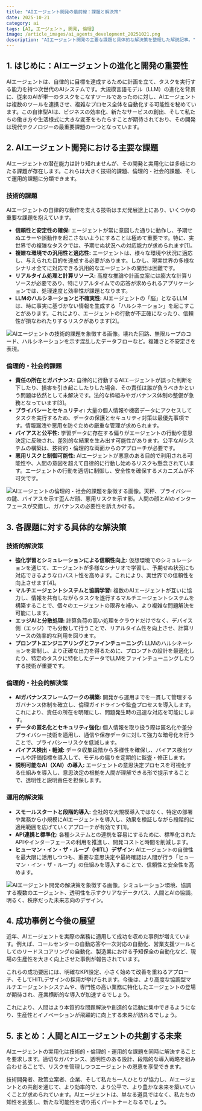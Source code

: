 ```yaml
---
title: "AIエージェント開発の最前線：課題と解決策"
date: 2025-10-21
category: ai
tags: [AI, エージェント, 開発, 倫理]
image: /article_images/ai_agents_development_20251021.png
description: "AIエージェント開発の主要な課題と具体的な解決策を整理した解説記事。"
---
```


## 1. はじめに：AIエージェントの進化と開発の重要性

AIエージェントは、自律的に目標を達成するために計画を立て、タスクを実行する能力を持つ次世代のAIシステムです。大規模言語モデル（LLM）の進化を背景に、従来のAIが単一のタスクをこなすツールであったのに対し、AIエージェントは複数のツールを連携させ、複雑なプロセス全体を自動化する可能性を秘めています。この自律型AIは、ビジネスの効率化、新たなサービスの創出、そして私たちの働き方や生活様式に大きな変革をもたらすことが期待されており、その開発は現代テクノロジーの最重要課題の一つとなっています。

## 2. AIエージェント開発における主要な課題

AIエージェントの潜在能力は計り知れませんが、その開発と実用化には多岐にわたる課題が存在します。これらは大きく技術的課題、倫理的・社会的課題、そして運用的課題に分類できます。

### 技術的課題

AIエージェントの自律的な動作を支える技術はまだ発展途上にあり、いくつかの重要な課題を抱えています。

* **信頼性と安定性の確保:** エージェントが常に意図した通りに動作し、予期せぬエラーや誤動作を起こさないようにすることは極めて重要です。特に、実世界での複雑なタスクでは、予期せぬ状況への対応能力が求められます[1]。
* **複雑な環境での汎用性と適応性:** エージェントは、様々な環境や状況に適応し、与えられた目的を達成する必要があります。しかし、現実世界の多様なシナリオ全てに対応できる汎用的なエージェントの開発は困難です。
* **リアルタイム処理と計算リソース:** 高度な推論や計画立案には膨大な計算リソースが必要であり、特にリアルタイムでの応答が求められるアプリケーションでは、処理速度と効率性が課題となります。
* **LLMのハルシネーションと不確実性:** AIエージェントの「脳」となるLLMは、時に事実に基づかない情報を生成する「ハルシネーション」を起こすことがあります。これにより、エージェントの行動が不正確になったり、信頼性が損なわれたりするリスクがあります[2]。

![AIエージェントの技術的課題を象徴する画像。壊れた回路、無限ループのコード、ハルシネーションを示す混乱したデータフローなど。複雑さと不安定さを表現。](/article_images/ai_agents_development_202510212.png)

### 倫理的・社会的課題

* **責任の所在とガバナンス:** 自律的に行動するAIエージェントが誤った判断を下したり、損害を引き起こしたりした場合、その責任は誰が負うべきかという問題は依然として未解決です。法的な枠組みやガバナンス体制の整備が急務となっています[3]。
* **プライバシーとセキュリティ:** 大量の個人情報や機密データにアクセスしてタスクを実行するため、データの保護とセキュリティ対策は最優先事項です。情報漏洩や悪用を防ぐための厳重な管理が求められます。
* **バイアスと公平性:** 学習データに存在する偏りがエージェントの行動や意思決定に反映され、差別的な結果を生み出す可能性があります。公平なAIシステムの構築は、技術的・倫理的な両面からのアプローチが必要です。
* **悪用リスクと制御可能性:** AIエージェントが悪意のある目的で利用される可能性や、人間の意図を超えて自律的に行動し始めるリスクも懸念されています。エージェントの行動を適切に制御し、安全性を確保するメカニズムが不可欠です。

![AIエージェントの倫理的・社会的課題を象徴する画像。天秤、プライバシーの鍵、バイアスを示す歪んだ顔、悪用リスクを示す影。人間の顔とAIのインターフェースが交錯し、ガバナンスの必要性を訴えかける。](/article_images/ai_agents_development_202510213.png)

## 3. 各課題に対する具体的な解決策

### 技術的解決策

* **強化学習とシミュレーションによる信頼性向上:** 仮想環境でのシミュレーションを通じて、エージェントが多様なシナリオで学習し、予期せぬ状況にも対応できるようなロバスト性を高めます。これにより、実世界での信頼性を向上させます[4]。
* **マルチエージェントシステムと協調学習:** 複数のAIエージェントが互いに協力し、情報を共有しながらタスクを遂行するマルチエージェントシステムを構築することで、個々のエージェントの限界を補い、より複雑な問題解決を可能にします。
* **エッジAIと分散処理:** 計算負荷の高い処理をクラウドだけでなく、デバイス側（エッジ）でも分散して行うことで、リアルタイム性を向上させ、計算リソースの効率的な利用を図ります。
* **プロンプトエンジニアリングとファインチューニング:** LLMのハルシネーションを抑制し、より正確な出力を得るために、プロンプトの設計を最適化したり、特定のタスクに特化したデータでLLMをファインチューニングしたりする技術が重要です。

### 倫理的・社会的解決策

* **AIガバナンスフレームワークの構築:** 開発から運用までを一貫して管理するガバナンス体制を確立し、倫理ガイドラインや監査プロセスを導入します。これにより、責任の所在を明確にし、問題発生時の迅速な対応を可能にします。
* **データの匿名化とセキュリティ強化:** 個人情報を取り扱う際は匿名化や差分プライバシー技術を適用し、通信や保存データに対して強力な暗号化を行うことで、プライバシーリスクを低減します。
* **バイアス検出・軽減:** データ収集段階から多様性を確保し、バイアス検出ツールや評価指標を導入して、モデルの偏りを定期的に監査・修正します。
* **説明可能なAI（XAI）の導入:** エージェントの意思決定プロセスを可視化する仕組みを導入し、意思決定の根拠を人間が理解できる形で提示することで、透明性と説明責任を担保します。

### 運用的解決策

* **スモールスタートと段階的導入:** 全社的な大規模導入ではなく、特定の部署や業務から小規模にAIエージェントを導入し、効果を検証しながら段階的に適用範囲を広げていくアプローチが有効です[1]。
* **API連携と標準化:** 各種システムとの連携を容易にするために、標準化されたAPIやインターフェースの利用を推進し、開発コストと時間を削減します。
* **ヒューマン・イン・ザ・ループ（HITL）デザイン:** AIエージェントの自律性を最大限に活用しつつも、重要な意思決定や最終確認は人間が行う「ヒューマン・イン・ザ・ループ」の仕組みを導入することで、信頼性と安全性を高めます。

![AIエージェント開発の解決策を象徴する画像。シミュレーション環境、協調する複数のエージェント、透明性を示すクリアなデータパス、人間とAIの協調。明るく、秩序だった未来志向のデザイン。](/article_images/ai_agents_development_202510214.png)

## 4. 成功事例と今後の展望

近年、AIエージェントを実際の業務に適用して成功を収めた事例が増えています。例えば、コールセンターの自動応答や一次対応の自動化、営業支援ツールとしてのリードスコアリングの自動化、製造業における予知保全の自動化など、現場の生産性を大きく向上させた事例が報告されています。

これらの成功要因には、明確なKPI設定、小さく始めて改善を重ねるアプローチ、そしてHITLデザインの採用が挙げられます。今後は、より高度な協調型マルチエージェントシステムや、専門性の高い業務に特化したエージェントの登場が期待され、産業横断的な導入が加速するでしょう。

これにより、人間はより本質的な問題解決や創造的な活動に集中できるようになり、生産性とイノベーションが飛躍的に向上する未来が訪れるでしょう。

## 5. まとめ：人間とAIエージェントの共創する未来

AIエージェントの実用化は技術的・倫理的・運用的な課題を同時に解決することを要求します。適切なガバナンス、透明性のある設計、段階的な導入戦略を組み合わせることで、リスクを管理しつつエージェントの恩恵を享受できます。

技術開発者、政策立案者、企業、そして私たち一人ひとりが協力し、AIエージェントとの共創を通じて、より効率的で、より公平で、より豊かな未来を築いていくことが求められています。AIエージェントは、単なる道具ではなく、私たちの知性を拡張し、新たな可能性を切り拓くパートナーとなるでしょう。
